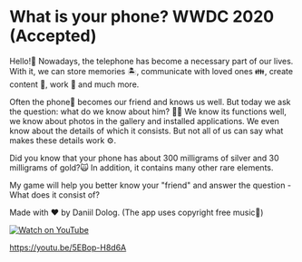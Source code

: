 # What is your phone? WWDC 2020 (Accepted)
Hello!👋 Nowadays, the telephone has become a necessary part of our lives. With it, we can store memories 🏝, 
communicate with loved ones 👪, create content 🎨, work 💼 and much more. 

Often the phone📱 becomes our friend and knows us well. But today we ask the question: what do we know about 
him? 🤷‍♂️ We know its functions well, we know about photos in the gallery and installed applications. We even 
know about the details of which it consists. But not all of us can say what makes these details work ⚙️.

Did you know that your phone has about 300 milligrams of silver and 30 milligrams of gold?🙀 In addition, 
it contains many other rare elements.
 
My game will help you better know your "friend" and answer the question - What does it consist of?
 
Made with ❤️ by Daniil Dolog.
(The app uses copyright free music🎵)

[![Watch on YouTube](http://img.youtube.com/vi/5EBop-H8d6A/0.jpg)](http://www.youtube.com/watch?v=5EBop-H8d6A "What is your phone? WWDC 2020 (Accepted)")


https://youtu.be/5EBop-H8d6A



